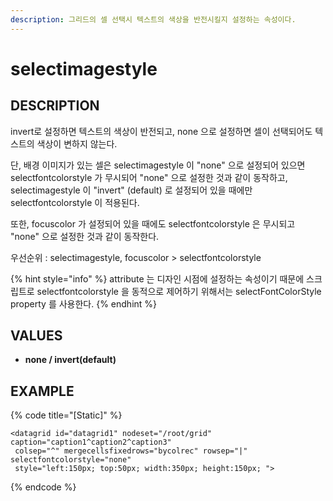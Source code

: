 ```yaml
---
description: 그리드의 셀 선택시 텍스트의 색상을 반전시킬지 설정하는 속성이다.
---
```


# selectimagestyle

## DESCRIPTION

invert로 설정하면 텍스트의 색상이 반전되고, none 으로 설정하면 셀이 선택되어도 텍스트의 색상이 변하지 않는다.

단, 배경 이미지가 있는 셀은 selectimagestyle 이 "none" 으로 설정되어 있으면 selectfontcolorstyle 가 무시되어 "none" 으로 설정한 것과 같이 동작하고, selectimagestyle 이 "invert" \(default\) 로 설정되어 있을 때에만 selectfontcolorstyle 이 적용된다. 

또한, focuscolor 가 설정되어 있을 때에도 selectfontcolorstyle 은 무시되고 "none" 으로 설정한 것과 같이 동작한다.

우선순위 : selectimagestyle, focuscolor &gt; selectfontcolorstyle

{% hint style="info" %}
attribute 는 디자인 시점에 설정하는 속성이기 때문에 스크립트로 selectfontcolorstyle 을 동적으로 제어하기 위해서는 selectFontColorStyle property 를 사용한다.
{% endhint %}

## VALUES

* **none / invert\(default\)**

## EXAMPLE

{% code title="\[Static\]" %}
```markup
<datagrid id="datagrid1" nodeset="/root/grid" caption="caption1^caption2^caption3"
 colsep="^" mergecellsfixedrows="bycolrec" rowsep="|" selectfontcolorstyle="none" 
 style="left:150px; top:50px; width:350px; height:150px; ">
```
{% endcode %}

